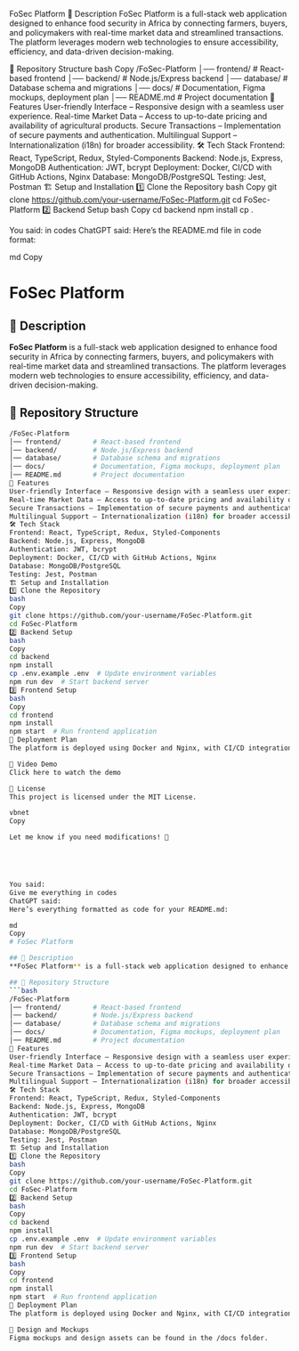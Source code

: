 FoSec Platform
📌 Description
FoSec Platform is a full-stack web application designed to enhance food security in Africa by connecting farmers, buyers, and policymakers with real-time market data and streamlined transactions. The platform leverages modern web technologies to ensure accessibility, efficiency, and data-driven decision-making.

📂 Repository Structure
bash
Copy
/FoSec-Platform
│── frontend/        # React-based frontend
│── backend/         # Node.js/Express backend
│── database/        # Database schema and migrations
│── docs/            # Documentation, Figma mockups, deployment plan
│── README.md        # Project documentation
🚀 Features
User-friendly Interface – Responsive design with a seamless user experience.
Real-time Market Data – Access to up-to-date pricing and availability of agricultural products.
Secure Transactions – Implementation of secure payments and authentication.
Multilingual Support – Internationalization (i18n) for broader accessibility.
🛠️ Tech Stack
Frontend: React, TypeScript, Redux, Styled-Components
Backend: Node.js, Express, MongoDB
Authentication: JWT, bcrypt
Deployment: Docker, CI/CD with GitHub Actions, Nginx
Database: MongoDB/PostgreSQL
Testing: Jest, Postman
🏗️ Setup and Installation
1️⃣ Clone the Repository
bash
Copy
git clone https://github.com/your-username/FoSec-Platform.git
cd FoSec-Platform
2️⃣ Backend Setup
bash
Copy
cd backend
npm install
cp .





You said:
in codes
ChatGPT said:
Here’s the README.md file in code format:

md
Copy
# FoSec Platform  

## 📌 Description  
**FoSec Platform** is a full-stack web application designed to enhance food security in Africa by connecting farmers, buyers, and policymakers with real-time market data and streamlined transactions. The platform leverages modern web technologies to ensure accessibility, efficiency, and data-driven decision-making.  

## 📂 Repository Structure  
```bash
/FoSec-Platform
│── frontend/        # React-based frontend
│── backend/         # Node.js/Express backend
│── database/        # Database schema and migrations
│── docs/            # Documentation, Figma mockups, deployment plan
│── README.md        # Project documentation
🚀 Features
User-friendly Interface – Responsive design with a seamless user experience.
Real-time Market Data – Access to up-to-date pricing and availability of agricultural products.
Secure Transactions – Implementation of secure payments and authentication.
Multilingual Support – Internationalization (i18n) for broader accessibility.
🛠️ Tech Stack
Frontend: React, TypeScript, Redux, Styled-Components
Backend: Node.js, Express, MongoDB
Authentication: JWT, bcrypt
Deployment: Docker, CI/CD with GitHub Actions, Nginx
Database: MongoDB/PostgreSQL
Testing: Jest, Postman
🏗️ Setup and Installation
1️⃣ Clone the Repository
bash
Copy
git clone https://github.com/your-username/FoSec-Platform.git
cd FoSec-Platform
2️⃣ Backend Setup
bash
Copy
cd backend
npm install
cp .env.example .env  # Update environment variables
npm run dev  # Start backend server
3️⃣ Frontend Setup
bash
Copy
cd frontend
npm install
npm start  # Run frontend application
📜 Deployment Plan
The platform is deployed using Docker and Nginx, with CI/CD integration via GitHub Actions. The backend is hosted on a cloud server, and the database runs on a managed PostgreSQL instance.

🎥 Video Demo
Click here to watch the demo

📄 License
This project is licensed under the MIT License.

vbnet
Copy

Let me know if you need modifications! 🚀





You said:
Give me everything in codes
ChatGPT said:
Here’s everything formatted as code for your README.md:

md
Copy
# FoSec Platform  

## 📌 Description  
**FoSec Platform** is a full-stack web application designed to enhance food security in Africa by connecting farmers, buyers, and policymakers with real-time market data and streamlined transactions. The platform leverages modern web technologies to ensure accessibility, efficiency, and data-driven decision-making.  

## 📂 Repository Structure  
```bash
/FoSec-Platform
│── frontend/        # React-based frontend
│── backend/         # Node.js/Express backend
│── database/        # Database schema and migrations
│── docs/            # Documentation, Figma mockups, deployment plan
│── README.md        # Project documentation
🚀 Features
User-friendly Interface – Responsive design with a seamless user experience.
Real-time Market Data – Access to up-to-date pricing and availability of agricultural products.
Secure Transactions – Implementation of secure payments and authentication.
Multilingual Support – Internationalization (i18n) for broader accessibility.
🛠️ Tech Stack
Frontend: React, TypeScript, Redux, Styled-Components
Backend: Node.js, Express, MongoDB
Authentication: JWT, bcrypt
Deployment: Docker, CI/CD with GitHub Actions, Nginx
Database: MongoDB/PostgreSQL
Testing: Jest, Postman
🏗️ Setup and Installation
1️⃣ Clone the Repository
bash
Copy
git clone https://github.com/your-username/FoSec-Platform.git
cd FoSec-Platform
2️⃣ Backend Setup
bash
Copy
cd backend
npm install
cp .env.example .env  # Update environment variables
npm run dev  # Start backend server
3️⃣ Frontend Setup
bash
Copy
cd frontend
npm install
npm start  # Run frontend application
📜 Deployment Plan
The platform is deployed using Docker and Nginx, with CI/CD integration via GitHub Actions. The backend is hosted on a cloud server, and the database runs on a managed PostgreSQL instance.

🎨 Design and Mockups
Figma mockups and design assets can be found in the /docs folder.
